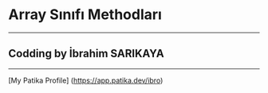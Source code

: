 # Array Sınıfı Methodları
---------------------------
## Codding by İbrahim SARIKAYA
---------------------------
[My Patika Profile] (https://app.patika.dev/ibro)
